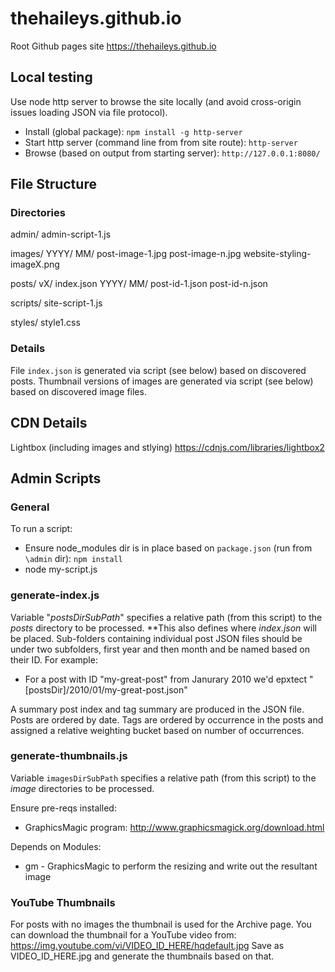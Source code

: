 # thehaileys.github.io

Root Github pages site https://thehaileys.github.io

## Local testing

Use node http server to browse the site locally (and avoid cross-origin issues loading JSON via file protocol).

* Install (global package): `npm install -g http-server`
* Start http server (command line from from site route): `http-server`
* Browse (based on output from starting server): `http://127.0.0.1:8080/`

## File Structure

### Directories

admin/
  admin-script-1.js

images/
  YYYY/
    MM/
      post-image-1.jpg
      post-image-n.jpg
  website-styling-imageX.png

posts/
   vX/
     index.json
     YYYY/
       MM/
         post-id-1.json
	     post-id-n.json

scripts/
  site-script-1.js

styles/
  style1.css

### Details

File `index.json` is generated via script (see below) based on discovered posts.
Thumbnail versions of images are generated via script (see below) based on discovered image files. 

## CDN Details

Lightbox (including images and stlying) https://cdnjs.com/libraries/lightbox2

## Admin Scripts

### General

To run a script:
* Ensure node_modules dir is in place based on `package.json` (run from `\admin` dir): `npm install` 
* node my-script.js

### generate-index.js

Variable "_postsDirSubPath_" specifies a relative path (from this script) to the _posts_ directory to be processed. **This also defines where _index.json_ will be placed. Sub-folders containing individual post JSON files should be under two subfolders, first year and then month and be named based on their ID. For example:
* For a post with ID "my-great-post" from Janurary 2010 we'd epxtect "[postsDir]/2010/01/my-great-post.json"

A summary post index and tag summary are produced in the JSON file. Posts are ordered by date. Tags are ordered by occurrence in the posts and assigned a relative weighting bucket based on number of occurrences.

### generate-thumbnails.js

Variable `imagesDirSubPath` specifies a relative path (from this script) to the _image_ directories to be processed.

Ensure pre-reqs installed:
* GraphicsMagic program: http://www.graphicsmagick.org/download.html

Depends on Modules:
* gm - GraphicsMagic to perform the resizing and write out the resultant image

### YouTube Thumbnails

For posts with no images the thumbnail is used for the Archive page.
You can download the thumbnail for a YouTube video from: https://img.youtube.com/vi/VIDEO_ID_HERE/hqdefault.jpg
Save as VIDEO_ID_HERE.jpg and generate the thumbnails based on that.